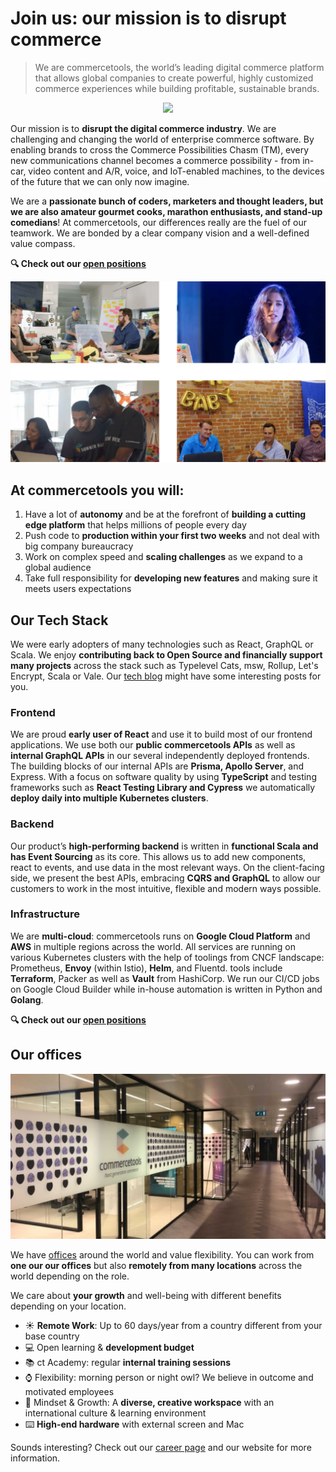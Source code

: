 # Join us: our mission is to disrupt commerce

> We are commercetools, the world’s leading digital commerce platform that allows global companies to create powerful, highly customized commerce experiences while building profitable, sustainable brands.

<p align="center">
  <img src="images/intro.gif">
</p>

Our mission is to **disrupt the digital commerce industry**. We are challenging and changing the world of enterprise commerce software. By enabling brands to cross the Commerce Possibilities Chasm (TM), every new communications channel becomes a commerce possibility - from in-car, video content and A/R, voice, and IoT-enabled machines, to the devices of the future that we can only now imagine.

We are a **passionate bunch of coders, marketers and thought leaders, but we are also amateur gourmet cooks, marathon enthusiasts, and stand-up comedians**! At commercetools, our differences really are the fuel of our teamwork. We are bonded by a clear company vision and a well-defined value compass.

**🔍 Check out our [open positions](https://commercetools.com/careers/jobs)**

<p align="center">
  <img src="images/image-1.png">
</p>

## At commercetools you will:

1. Have a lot of **autonomy** and be at the forefront of **building a cutting edge platform** that helps millions of people every day
2. Push code to **production within your first two weeks** and not deal with big company bureaucracy
3. Work on complex speed and **scaling challenges** as we expand to a global audience
4. Take full responsibility for **developing new features** and making sure it meets users expectations

## Our Tech Stack

We were early adopters of many technologies such as React, GraphQL or Scala. We enjoy **contributing back to Open Source and financially support many projects** across the stack such as Typelevel Cats, msw, Rollup, Let's Encrypt, Scala or Vale. Our [tech blog](https://techblog.commercetools.com/) might have some interesting posts for you.

### Frontend

We are proud **early user of React** and use it to build most of our frontend applications. We use both our **public commercetools APIs** as well as **internal GraphQL APIs** in our several independently deployed frontends. The building blocks of our internal APIs are **Prisma, Apollo Server**, and Express. With a focus on software quality by using **TypeScript** and testing frameworks such as **React Testing Library and Cypress** we automatically **deploy daily into multiple Kubernetes clusters**.

### Backend

Our product’s **high-performing backend** is written in **functional Scala and has Event Sourcing** as its core. This allows us to add new components, react to events, and use data in the most relevant ways. On the client-facing side, we present the best APIs, embracing **CQRS and GraphQL** to allow our customers to work in the most intuitive, flexible and modern ways possible.

### Infrastructure

We are **multi-cloud**: commercetools runs on **Google Cloud Platform** and **AWS** in multiple regions across the world. All services are running on various Kubernetes clusters with the help of toolings from CNCF landscape: Prometheus, **Envoy** (within Istio), **Helm**, and Fluentd. tools include **Terraform**, Packer as well as **Vault** from HashiCorp. We run our CI/CD jobs on Google Cloud Builder while in-house automation is written in Python and **Golang**.

**🔍 Check out our [open positions](https://commercetools.com/careers/jobs)**

## Our offices

<p align="center">
  <img src="images/image-2.jpg">
</p>

We have [offices](https://commercetools.com/offices) around the world and value flexibility. You can work from **one our our offices** but also **remotely from many locations** across the world depending on the role.

We care about **your growth** and well-being with different benefits depending on your location.

- ☀️ **Remote Work**: Up to 60 days/year from a country different from your base country
- 💻 Open learning & **development budget**
- 📚 ct Academy: regular **internal training sessions**
- ⌚️ Flexibility: morning person or night owl? We believe in outcome and motivated employees
- 🚀 Mindset & Growth: A **diverse, creative workspace** with an international culture & learning environment
- ⌨️ **High-end hardware** with external screen and Mac

Sounds interesting? Check out our [career page](https://commercetools.com/careers) and our website for more information.
